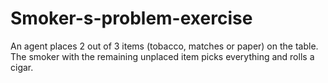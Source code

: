 # Smoker-s-problem-exercise
An agent places 2 out of 3 items (tobacco, matches or paper) on the table. The smoker with the remaining unplaced item picks everything and rolls a cigar.
